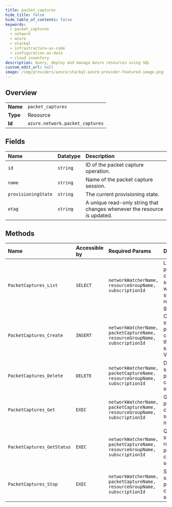 ```yaml
---
title: packet_captures
hide_title: false
hide_table_of_contents: false
keywords:
  - packet_captures
  - network
  - azure    
  - stackql
  - infrastructure-as-code
  - configuration-as-data
  - cloud inventory
description: Query, deploy and manage Azure resources using SQL
custom_edit_url: null
image: /img/providers/azure/stackql-azure-provider-featured-image.png
---
```

  
    

## Overview
<table><tbody>
<tr><td><b>Name</b></td><td><code>packet_captures</code></td></tr>
<tr><td><b>Type</b></td><td>Resource</td></tr>
<tr><td><b>Id</b></td><td><code>azure.network.packet_captures</code></td></tr>
</tbody></table>

## Fields
| Name | Datatype | Description |
|:-----|:---------|:------------|
| `id` | `string` | ID of the packet capture operation. |
| `name` | `string` | Name of the packet capture session. |
| `provisioningState` | `string` | The current provisioning state. |
| `etag` | `string` | A unique read-only string that changes whenever the resource is updated. |
## Methods
| Name | Accessible by | Required Params | Description |
|:-----|:--------------|:----------------|:------------|
| `PacketCaptures_List` | `SELECT` | `networkWatcherName, resourceGroupName, subscriptionId` | Lists all packet capture sessions within the specified resource group. |
| `PacketCaptures_Create` | `INSERT` | `networkWatcherName, packetCaptureName, resourceGroupName, subscriptionId` | Create and start a packet capture on the specified VM. |
| `PacketCaptures_Delete` | `DELETE` | `networkWatcherName, packetCaptureName, resourceGroupName, subscriptionId` | Deletes the specified packet capture session. |
| `PacketCaptures_Get` | `EXEC` | `networkWatcherName, packetCaptureName, resourceGroupName, subscriptionId` | Gets a packet capture session by name. |
| `PacketCaptures_GetStatus` | `EXEC` | `networkWatcherName, packetCaptureName, resourceGroupName, subscriptionId` | Query the status of a running packet capture session. |
| `PacketCaptures_Stop` | `EXEC` | `networkWatcherName, packetCaptureName, resourceGroupName, subscriptionId` | Stops a specified packet capture session. |
